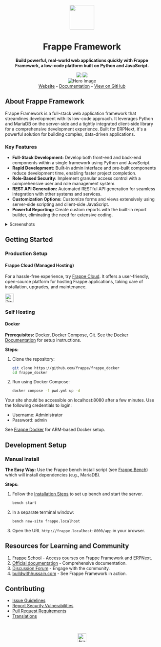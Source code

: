 <div align="center" markdown="1">
	<img src=".github/framework-logo-new.svg" width="80" height="80"/>
	<h1>Frappe Framework</h1>
    <p><strong>Build powerful, real-world web applications quickly with Frappe Framework, a low-code platform built on Python and JavaScript.</strong></p>
</div>

<div align="center">
    <a target="_blank" href="LICENSE" title="License: MIT"><img src="https://img.shields.io/badge/License-MIT-success.svg"></a>
    <a href="https://codecov.io/gh/frappe/frappe"><img src="https://codecov.io/gh/frappe/frappe/branch/develop/graph/badge.svg?token=XoTa679hIj"/></a>
</div>
<div align="center">
    <img src=".github/hero-image.png" alt="Hero Image" />
</div>
<div align="center">
    <a href="https://frappe.io/framework">Website</a>
    -
    <a href="https://docs.frappe.io/framework">Documentation</a>
    -
    <a href="https://github.com/frappe/frappe">View on GitHub</a>
</div>

## About Frappe Framework

Frappe Framework is a full-stack web application framework that streamlines development with its low-code approach.  It leverages Python and MariaDB on the server-side and a tightly integrated client-side library for a comprehensive development experience. Built for ERPNext, it's a powerful solution for building complex, data-driven applications.

### Key Features

*   **Full-Stack Development:**  Develop both front-end and back-end components within a single framework using Python and JavaScript.
*   **Rapid Development:**  Built-in admin interface and pre-built components reduce development time, enabling faster project completion.
*   **Role-Based Security:**  Implement granular access control with a comprehensive user and role management system.
*   **REST API Generation:**  Automated RESTful API generation for seamless integration with other systems and services.
*   **Customization Options:**  Customize forms and views extensively using server-side scripting and client-side JavaScript.
*   **Powerful Reporting:**  Create custom reports with the built-in report builder, eliminating the need for extensive coding.

<details>
<summary>Screenshots</summary>

![List View](.github/fw-list-view.png)
![Form View](.github/fw-form-view.png)
![Role Permission Manager](.github/fw-rpm.png)
</details>

## Getting Started

### Production Setup

#### Frappe Cloud (Managed Hosting)

For a hassle-free experience, try [Frappe Cloud](https://frappecloud.com).  It offers a user-friendly, open-source platform for hosting Frappe applications, taking care of installation, upgrades, and maintenance.

<div>
    <a href="https://frappecloud.com/" target="_blank">
        <picture>
            <source media="(prefers-color-scheme: dark)" srcset="https://frappe.io/files/try-on-fc-white.png">
            <img src="https://frappe.io/files/try-on-fc-black.png" alt="Try on Frappe Cloud" height="28" />
        </picture>
    </a>
</div>

### Self Hosting

#### Docker

**Prerequisites:** Docker, Docker Compose, Git. See the [Docker Documentation](https://docs.docker.com) for setup instructions.

**Steps:**

1.  Clone the repository:
    ```bash
    git clone https://github.com/frappe/frappe_docker
    cd frappe_docker
    ```
2.  Run using Docker Compose:
    ```bash
    docker compose -f pwd.yml up -d
    ```

Your site should be accessible on localhost:8080 after a few minutes. Use the following credentials to login:

*   Username: Administrator
*   Password: admin

See [Frappe Docker](https://github.com/frappe/frappe_docker?tab=readme-ov-file#to-run-on-arm64-architecture-follow-this-instructions) for ARM-based Docker setup.

## Development Setup

### Manual Install

**The Easy Way:** Use the Frappe bench install script (see [Frappe Bench](https://github.com/frappe/bench)) which will install dependencies (e.g., MariaDB).

**Steps:**

1.  Follow the [Installation Steps](https://docs.frappe.io/framework/user/en/installation) to set up bench and start the server.
    ```bash
    bench start
    ```
2.  In a separate terminal window:
    ```bash
    bench new-site frappe.localhost
    ```
3.  Open the URL `http://frappe.localhost:8000/app` in your browser.

## Resources for Learning and Community

1.  [Frappe School](https://frappe.school) - Access courses on Frappe Framework and ERPNext.
2.  [Official documentation](https://docs.frappe.io/framework) - Comprehensive documentation.
3.  [Discussion Forum](https://discuss.frappe.io/) - Engage with the community.
4.  [buildwithhussain.com](https://buildwithhussain.com) - See Frappe Framework in action.

## Contributing

*   [Issue Guidelines](https://github.com/frappe/erpnext/wiki/Issue-Guidelines)
*   [Report Security Vulnerabilities](https://frappe.io/security)
*   [Pull Request Requirements](https://github.com/frappe/erpnext/wiki/Contribution-Guidelines)
*   [Translations](https://crowdin.com/project/frappe)

<br>
<br>
<div align="center">
    <a href="https://frappe.io" target="_blank">
        <picture>
            <source media="(prefers-color-scheme: dark)" srcset="https://frappe.io/files/Frappe-white.png">
            <img src="https://frappe.io/files/Frappe-black.png" alt="Frappe Technologies" height="28"/>
        </picture>
    </a>
</div>